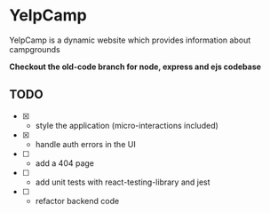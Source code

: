 # YelpCamp
YelpCamp is a dynamic website which provides information about campgrounds

**Checkout the old-code branch for node, express and ejs codebase**

## TODO

* [x] - style the application (micro-interactions included)
* [x] - handle auth errors in the UI
* [ ] - add a 404 page
* [ ] - add unit tests with react-testing-library and jest
* [ ] - refactor backend code


